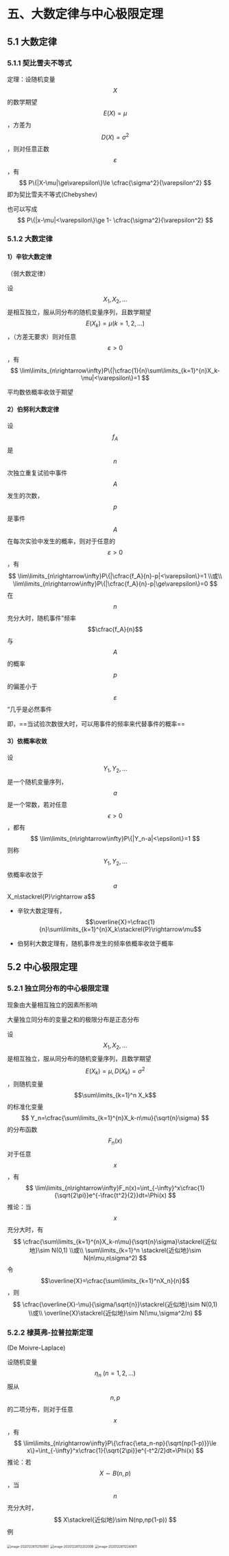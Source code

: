 # 五、大数定律与中心极限定理

## 5.1 大数定律

### 5.1.1 契比雪夫不等式

定理：设随机变量$$X$$的数学期望$$E(X)=\mu$$，方差为$$D(X)=\sigma^2$$，则对任意正数$$\varepsilon$$，有
$$
P\{|X-\mu|\ge\varepsilon\}\le \cfrac{\sigma^2}{\varepsilon^2}
$$
即为契比雪夫不等式(Chebyshev)

也可以写成
$$
P\{|x-\mu|<\varepsilon\}\ge 1- \cfrac{\sigma^2}{\varepsilon^2}
$$

### 5.1.2 大数定律

#### 1）辛钦大数定律

（弱大数定律）

设 $$X_1,X_2,\ldots$$ 是相互独立，服从同分布的随机变量序列，且数学期望 $$E(X_k)=\mu(k=1,2,\ldots)$$，（方差无要求）则对任意 $$\varepsilon>0$$，有
$$
\lim\limits_{n\rightarrow\infty}P\{|\cfrac{1}{n}\sum\limits_{k=1}^{n}X_k-\mu|<\varepsilon\}=1
$$

平均数依概率收敛于期望

#### 2）伯努利大数定律

设$$f_A$$是$$n$$次独立重复试验中事件$$A$$发生的次数，$$p$$是事件$$A$$在每次实验中发生的概率，则对于任意的$$\varepsilon>0$$，有
$$
\lim\limits_{n\rightarrow\infty}P\{|\cfrac{f_A}{n}-p|<\varepsilon\}=1 \\或\\
\lim\limits_{n\rightarrow\infty}P\{|\cfrac{f_A}{n}-p|\ge\varepsilon\}=0
$$
在$$n$$充分大时，随机事件”频率$$\cfrac{f_A}{n}$$与$$A$$的概率$$p$$的偏差小于$$\varepsilon$$“几乎是必然事件

即，==当试验次数很大时，可以用事件的频率来代替事件的概率==

#### 3）依概率收敛

设$$Y_1,Y_2,\ldots$$是一个随机变量序列，$$a$$是一个常数，若对任意$$\epsilon>0$$，都有
$$
\lim\limits_{n\rightarrow\infty}P\{|Y_n-a|<\epsilon\}=1
$$
则称$$Y_1,Y_2,\ldots$$依概率收敛于$$a$$X_n\stackrel{P}\rightarrow a$$

- 辛钦大数定理有，$$\overline{X}=\cfrac{1}{n}\sum\limits_{k=1}^{n}X_k\stackrel{P}\rightarrow\mu$$

- 伯努利大数定理有，随机事件发生的频率依概率收敛于概率

## 5.2 中心极限定理

### 5.2.1 独立同分布的中心极限定理

现象由大量相互独立的因素所影响

大量独立同分布的变量之和的极限分布是正态分布

设$$X_1,X_2,\ldots$$是相互独立，服从同分布的随机变量序列，且数学期望$$E(X_k)=\mu,D(X_k)=\sigma^2$$，则随机变量$$\sum\limits_{k=1}^n X_k$$的标准化变量
$$
Y_n=\cfrac{\sum\limits_{k=1}^{n}X_k-n\mu}{\sqrt{n}\sigma}
$$
的分布函数$$F_n(x)$$对于任意$$x$$，有
$$
\lim\limits_{n\rightarrow\infty}F_n(x)=\int_{-\infty}^x\cfrac{1}{\sqrt{2\pi}}e^{-\frac{t^2}{2}}dt=\Phi(x)
$$
推论：当$$x$$充分大时，有
$$
\cfrac{\sum\limits_{k=1}^{n}X_k-n\mu}{\sqrt{n}\sigma}\stackrel{近似地}\sim N(0,1) \\或\\
\sum\limits_{k=1}^n \stackrel{近似地}\sim N(n\mu,n\sigma^2)
$$
令$$\overline{X}=\cfrac{\sum\limits_{k=1}^nX_n}{n}$$，则
$$
\cfrac{\overline{X}-\mu}{\sigma/\sqrt{n}}\stackrel{近似地}\sim N(0,1) \\或\\
\overline{X}\stackrel{近似地}\sim N(\mu,\sigma^2/n)
$$

### 5.2.2 棣莫弗-拉普拉斯定理

(De Moivre-Laplace)

设随机变量$$\eta_n \ (n=1,2,\ldots)$$服从$$n,p$$的二项分布，则对于任意$$x$$，有
$$
\lim\limits_{n\rightarrow\infty}P\{\cfrac{\eta_n-np}{\sqrt{np(1-p)}}\le x\}=\int_{-\infty}^x\cfrac{1}{\sqrt{2\pi}}e^{-t^2/2}dt=\Phi(x)
$$
推论：若$$X\sim B(n,p)$$，当$$n$$充分大时，
$$
X\stackrel{近似地}\sim N(np,np(1-p))
$$
例

<img src="https://trou.oss-cn-shanghai.aliyuncs.com/img/image-20201228112150951.png" alt="image-20201228112150951" style="zoom: 50%;" />

<img src="https://trou.oss-cn-shanghai.aliyuncs.com/img/image-20201228112202009.png" alt="image-20201228112202009" style="zoom: 50%;" />

<img src="C:\Users\13759\AppData\Roaming\Typora\typora-user-images\image-20201228112240611.png" alt="image-20201228112240611" style="zoom:50%;" />

